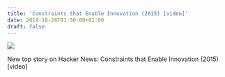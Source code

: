 ```yaml
---
title: 'Constraints that Enable Innovation (2015) [video]'
date: 2019-10-28T01:50:00+01:00
draft: false
---
```


![](https://ifttt.com/images/no_image_card.png)  

New top story on Hacker News: Constraints that Enable Innovation (2015) \[video\]